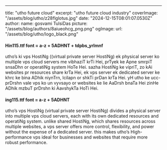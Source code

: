 ---
title: "utho future cloud"
excerpt: "utho future cloud industry"
coverImage: "/assets/blog/utho/z28flglotus.jpg"
date: "2024-12-15T08:01:07.0530Z"
author:
  name: gosvami TulsiDas
  picture: "/assets/blog/authors/8aiueohcg_png.png"
ogImage:
  url: "/assets/blog/utho/logo_black.png"
#### Hin115.ttf font = a-z + 5ADHNT + tdpbs_yrlmnf
utho’s ki vps HostiNg ((virtual private server HostiNg) ek physical server ko multiple vps cloud servers me vibhaziT krTi Hei, prTyek ke Apne smrpiT snsaDhn or operatiNg system HoTe Hei. sazha HostiNg ke vipriT, zo kAi websites pr resources share krTa Hei, ek vps server ek dedicated server ke khrc ke bina ADhik niynTrn, lcilapn or shkTi prDan krTa Hei. yH utho ke ucc-prDrshn vale vps ko un vyvsayo or websites ke lie AaDrsh bnaTa Hei zinHe ADhik mzbuT prDrshn ki AavshykTa HoTi Hei.
#### ing115.ttf font = a-z + 5ADHNT
utho’s vps HostiNg (virtual private server HostiNg) divides a physical server into multiple vps cloud servers, each with its own dedicated resources and operatiNg system. unlike shared HostiNg, which shares resources across multiple websites, a vps server offers more control, flexibility, and power without the expense of a dedicated server. this makes utho’s High-performance vps ideal for businesses and websites that require more robust performance.

